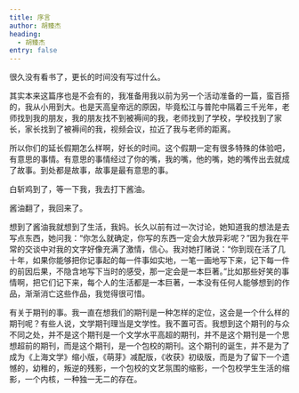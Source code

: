 ```yaml
---
title: 序言
author: 胡臻杰
heading:
  - 胡臻杰
entry: false
---
```


很久没有看书了，更长的时间没有写过什么。

其实本来这篇序也是不会有的，我准备用我以前为另一个活动准备的一篇，蛮百搭的，我从小用到大。也是天高皇帝远的原因，毕竟松江与普陀中隔着三千光年，老师找到我的朋友，我的朋友找不到被褥间的我，老师找到了学校，学校找到了家长，家长找到了被褥间的我，视频会议，拉近了我与老师的距离。

所以你们的延长假期怎么样啊，好长的时间。这个假期一定有很多特殊的体验吧，有意思的事情。有意思的事情经过了你的嘴，我的嘴，他的嘴，她的嘴传出去就成了故事。到处都是故事，故事是最有意思的事。

白斩鸡到了，等一下我，我去打下酱油。

酱油翻了，我回来了。

想到了酱油我就想到了生活，我妈。长久以前有过一次讨论，她知道我的想法是去写点东西，她问我：“你怎么就确定，你写的东西一定会大放异彩呢？”因为我在平常的交谈中对我的文字好像充满了激情，信心。我对她打赌说：“你到现在活了几十年，如果你能够把你记事起的每一件事如实地，一笔一画地写下来，记下每一件的前因后果，不隐含地写下当时的感受，那一定会是一本巨著。”比如那些好笑的事情啊，把它们记下来，每个人的生活都是一本巨著，一本没有任何人能够想到的作品，渐渐消亡这些作品，我觉得很可惜。

有关于期刊的事。我一直在想我们的期刊是一种怎样的定位，这会是一个什么样的期刊呢？有些人说，文学期刊理当是文学性。我不置可否。我想到这个期刊的与众不同之处，并不是这个期刊是一个文学水平高超的期刊，并不是这个期刊是一个思想超前的期刊，而是这个期刊，是一个包校的期刊。这个期刊的诞生，并不是为了成为《上海文学》缩小版，《萌芽》减配版，《收获》初级版，而是为了留下一个遗憾的，幼稚的，叛逆的残影，一个包校的文艺氛围的缩影，一个包校学生生活的缩影，一个内核，一种独一无二的存在。
